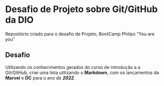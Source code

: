# Desafio de Projeto sobre Git/GitHub da DIO
 Repositório criado para o desafio de Projeto, BootCamp Philips "You are you"



## Desafio 

Utilizando os conhecimentos gerados do curso de introdução a a Git/GitHub, criei uma lista utilizando o **Markdown**, com os lançamentos da **Marvel** e **DC** para o ano de ***2022***.

 

